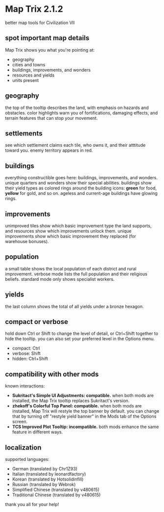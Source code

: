 # Map Trix 2.1.2
better map tools for Civilization VII

## spot important map details
Map Trix shows you what you're pointing at:

- geography
- cities and towns
- buildings, improvements, and wonders
- resources and yields
- units present

## geography
the top of the tooltip describes the land, with emphasis on hazards and
obstacles.  color highlights warn you of fortifications, damaging
effects, and terrain features that can stop your movement.

## settlements
see which settlement claims each tile, who owns it, and their atttitude
toward you.  enemy territory appears in red.

## buildings
everything constructible goes here: buildings, improvements, and
wonders.  unique quarters and wonders show their special abilities.
buildings show their yield types as colored rings around the building
icons:  **green** for food, **yellow** for gold, and so on.  ageless and
current-age buildings have glowing rings.

## improvements
unimproved tiles show which basic improvement type the land supports,
and resources show which improvements unlock them.  unique improvements
show which basic improvement they replaced (for warehouse bonuses).

## population
a small table shows the local population of each district and rural
improvement.  verbose mode lists the full population and their religious
beliefs.  standard mode only shows specialist workers.

## yields
the last column shows the total of all yields under a bronze hexagon.

## compact or verbose
hold down Ctrl or Shift to change the level of detail, or Ctrl+Shift
together to hide the tooltip.  you can also set your preferred level in
the Options menu.

- compact: Ctrl
- verbose: Shift
- hidden: Ctrl+Shift

## compatibility with other mods
known interactions:

- **Sukritact's Simple UI Adjustments: compatible.**  when both mods are
  installed, the Map Trix tooltip replaces Sukritact's version.
- **zhekoff's Colorful Top Panel: compatible.**  when both mods are
  installed, Map Trix will restyle the top banner by default.  you can
  change that by turning off "restyle yield banner" in the Mods tab of
  the Options screen.
- **TCS Improved Plot Tooltip: incompatible.**  both mods enhance the
  same feature in different ways.

## localization
supported languages:

- German (translated by Chr1Z93)
- Italian (translated by leonardfactory)
- Korean (translated by Hotsolidinfill)
- Russian (translated by Webrok)
- Simplified Chinese (translated by v480615)
- Traditional Chinese (translated by v480615)

thank you all for your help!
